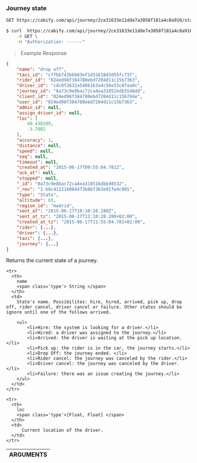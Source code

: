 ### Journey state

~~~bash
GET https://cabify.com/api/journey/2ce31633e11dde7a3058f181a4c8a910/state
~~~

>

~~~bash
$ curl  https://cabify.com/api/journey/2ce31633e11dde7a3058f181a4c8a910/state \
    -X GET \
    -H "Authorization: ------"
~~~

> Example Response

~~~json
{
    "name": "drop off",
    "taxi_id": "cffbb742bbb03ef1d31638d3d55fc73f",
    "rider_id": "024ed98f384780ebd7204d11c15b7363",
    "driver_id": "cdc8f2632a54661b3a4c56e33c87aa0c",
    "journey_id": "8a73c9e8bac72ca4ea31851bdb5546dd",
    "client_id": "024ed98f384780ebd7204d11c15b784e",
    "user_id": "024ed98f384780ebd7204d11c15b7363",
    "admin_id": null,
    "assign_driver_id": null,
    "loc": [
        40.438209,
        -3.7002
    ],
    "accuracy": 1,
    "distance": null,
    "speed": null,
    "seq": null,
    "timeout": null,
    "created_at": "2015-06-17T09:55:04.781Z",
    "ack_at": null,
    "stopped": null,
    "_id": "8a73c9e8bac72ca4ea31851bdbbd8532",
    "_rev": "1-b9c412216084473b86f363e91fe4c965",
    "type": "State",
    "altitude": 65,
    "region_id": "madrid",
    "sent_at": "2015-06-17T10:10:28.280Z",
    "sent_at_tz": "2015-06-17T12:10:28.280+02:00",
    "created_at_tz": "2015-06-17T11:55:04.781+02:00",
    "rider": {...},
    "driver": {...},
    "taxi": {...},
    "journey": {...}
}
~~~

Returns the current state of a journey.

<table class="vertical">
  <thead>
    <tr><th colspan="2">ARGUMENTS</th></tr>
  </thead>
  <tbody>

    <tr>
      <th>
        name
        <span class='type'> String </span>
      </th>
      <td>
        State's name. Possibilites: hire, hired, arrived, pick up, drop off, rider cancel, driver cancel or failure. Other states should be ignore until one of the follows arrived.

        <ul>
            <li>Hire: the system is looking for a driver.</li>
            <li>Hired: a driver was assigned to the journey.</li>
            <li>Arrived: the driver is waiting at the pick up location.</li>
            <li>Pick up: the rider is in the car, the journey starts.</li>
            <li>Drop Off: the journey ended. </li>
            <li>Rider cancel: the journey was canceled by the rider.</li>
            <li>Driver cancel: the journey was canceled by the driver.</li>
            <li>Failure: there was an issue creating the journey.</li>
        </ul>
      </td>
    </tr>

    <tr>
      <th>
        loc
        <span class='type'>[Float, Float] </span>
      </th>
      <td>
          Current location of the driver.
      </td>
    </tr>

  </tbody>
</table>
